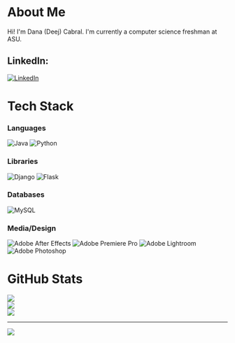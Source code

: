 # About Me
Hi! I'm Dana (Deej) Cabral. I'm currently a computer science freshman at ASU.


## LinkedIn:
[![LinkedIn](https://img.shields.io/badge/LinkedIn-%230077B5.svg?logo=linkedin&logoColor=white)](https://linkedin.com/in/dana-deej-cabral) 

# Tech Stack

### Languages
![Java](https://img.shields.io/badge/java-%23ED8B00.svg?style=for-the-badge&logo=java&logoColor=white) ![Python](https://img.shields.io/badge/python-3670A0?style=for-the-badge&logo=python&logoColor=ffdd54)

### Libraries

![Django](https://img.shields.io/badge/django-%23092E20.svg?style=for-the-badge&logo=django&logoColor=white) ![Flask](https://img.shields.io/badge/flask-%23000.svg?style=for-the-badge&logo=flask&logoColor=white)

### Databases

![MySQL](https://img.shields.io/badge/mysql-%2300f.svg?style=for-the-badge&logo=mysql&logoColor=white)

### Media/Design
![Adobe After Effects](https://img.shields.io/badge/Adobe%20After%20Effects-9999FF.svg?style=for-the-badge&logo=Adobe%20After%20Effects&logoColor=white) ![Adobe Premiere Pro](https://img.shields.io/badge/Adobe%20Premiere%20Pro-9999FF.svg?style=for-the-badge&logo=Adobe%20Premiere%20Pro&logoColor=white) ![Adobe Lightroom](https://img.shields.io/badge/Adobe%20Lightroom-31A8FF.svg?style=for-the-badge&logo=Adobe%20Lightroom&logoColor=white) ![Adobe Photoshop](https://img.shields.io/badge/adobephotoshop-%2331A8FF.svg?style=for-the-badge&logo=adobephotoshop&logoColor=white) 


# GitHub Stats

![](https://github-readme-stats.vercel.app/api?username=DeejC04&theme=dark&hide_border=false&include_all_commits=false&count_private=false)<br/>
![](https://github-readme-streak-stats.herokuapp.com/?user=DeejC04&theme=dark&hide_border=false)<br/>
![](https://github-readme-stats.vercel.app/api/top-langs/?username=DeejC04&theme=dark&hide_border=false&include_all_commits=false&count_private=false&layout=compact)

---
[![](https://visitcount.itsvg.in/api?id=DeejC04&icon=0&color=12)](https://visitcount.itsvg.in)

<!-- Proudly created with GPRM ( https://gprm.itsvg.in ) -->

